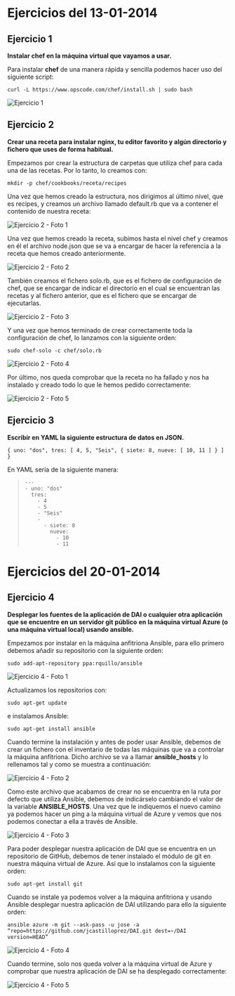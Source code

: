 # Ejercicios del 13-01-2014

## Ejercicio 1

**Instalar chef en la máquina virtual que vayamos a usar.**

Para instalar **chef** de una manera rápida y sencilla podemos hacer uso del siguiente script:

`curl -L https://www.opscode.com/chef/install.sh | sudo bash`

![Ejercicio 1](http://ubuntuone.com/5iQQed20cSq2v1ml2R2Hb2)

## Ejercicio 2

**Crear una receta para instalar nginx, tu editor favorito y algún directorio y fichero que uses de forma habitual.**

Empezamos por crear la estructura de carpetas que utiliza chef para cada una de las recetas. Por lo tanto, lo creamos 
con:

`mkdir -p chef/cookbooks/receta/recipes`

Una vez que hemos creado la estructura, nos dirigimos al último nivel, que es recipes, y creamos un archivo llamado 
default.rb que va a contener el contenido de nuestra receta: 

![Ejercicio 2 - Foto 1](http://ubuntuone.com/77aSUjoEySJs3jdiWusa1d)

Una vez que hemos creado la receta, subimos hasta el nivel chef y creamos en él el archivo node.json que se va a encargar
de hacer la referencia a la receta que hemos creado anteriormente. 

![Ejercicio 2 - Foto 2](http://ubuntuone.com/17ZAhGnu6PmfKdphQsTuLH)

También creamos el fichero solo.rb, que es el fichero de configuración de chef, que se encargar de indicar el directorio 
en el cual se encuentran las recetas y al fichero anterior, que es el fichero que se encargar de ejecutarlas. 

![Ejercicio 2 - Foto 3](http://ubuntuone.com/6gH9QSeVjpXHUY1meN9Wso)

Y una vez que hemos terminado de crear correctamente toda la configuración de chef, lo lanzamos con la siguiente orden: 

`sudo chef-solo -c chef/solo.rb`

![Ejercicio 2 - Foto 4](http://ubuntuone.com/3LbqgtnrkVnziqM6Xb4yi1)

Por último, nos queda comprobar que la receta no ha fallado y nos ha instalado y creado todo lo que le hemos pedido 
correctamente: 

![Ejercicio 2 - Foto 5](http://ubuntuone.com/6yIli1xZqyEDTRRi6YR5Wv)

## Ejercicio 3

**Escribir en YAML la siguiente estructura de datos en JSON.**

`{ uno: "dos", tres: [ 4, 5, "Seis", { siete: 8, nueve: [ 10, 11 ] } ] }`

En YAML sería de la siguiente manera: 

> ```
> ---
> - uno: "dos"
>   tres:
>     - 4
>     - 5
>     - "Seis"
>     -
>       - siete: 8
>         nueve: 
>           - 10
>           - 11
> ```

# Ejercicios del 20-01-2014

## Ejercicio 4

**Desplegar los fuentes de la aplicación de DAI o cualquier otra aplicación que se encuentre en un servidor git público**
**en la máquina virtual Azure (o una máquina virtual local) usando ansible.**

Empezamos por instalar en la máquina anfitriona Ansible, para ello primero debemos añadir su repositorio con la siguiente
orden:

`sudo add-apt-repository ppa:rquillo/ansible`

![Ejercicio 4 - Foto 1](http://ubuntuone.com/65YblIy7pdAUWisHijGZzm)

Actualizamos los repositorios con:

`sudo apt-get update`

e instalamos Ansible:

`sudo apt-get install ansible`

Cuando termine la instalación y antes de poder usar Ansible, debemos de crear un fichero con el inventario de todas las 
máquinas que va a controlar la máquina anfitriona. Dicho archivo se va a llamar **ansible_hosts** y lo rellenamos tal y 
como se muestra a continuación:

![Ejercicio 4 - Foto 2](http://ubuntuone.com/0KbgVdRYzhNdW44dORak6h)

Como este archivo que acabamos de crear no se encuentra en la ruta por defecto que utiliza Ansible, debemos de 
indicárselo cambiando el valor de la variable **ANSIBLE_HOSTS**. Una vez que le indiquemos el nuevo camino ya podemos 
hacer un ping a la máquina virtual de Azure y vemos que nos podemos conectar a ella a través de Ansible.

![Ejercicio 4 - Foto 3](http://ubuntuone.com/4mIzkWd1r3Vpn8YD0wNKyf)

Para poder desplegar nuestra aplicación de DAI que se encuentra en un repositorio de GitHub, debemos de tener instalado 
el módulo de git en nuestra máquina virtual de Azure. Así que lo instalamos con la siguiente orden:

`sudo apt-get install git`

Cuando se instale ya podemos volver a la máquina anfitriona y usando Ansible desplegar nuestra aplicación de DAI 
utilizando para ello la siguiente orden: 

`ansible azure -m git --ask-pass -u jose -a “repo=https://github.com/jcastilloprez/DAI.git dest=~/DAI version=HEAD”`

![Ejercicio 4 - Foto 4](http://ubuntuone.com/23sTkc3XUMv7InUEr9SlHs)

Cuando termine, solo nos queda volver a la máquina virtual de Azure y comprobar que nuestra aplicación de DAI se ha 
desplegado correctamente:

![Ejercicio 4 - Foto 5](http://ubuntuone.com/1wQjWACBMFh4ZBwsvXevIM)

